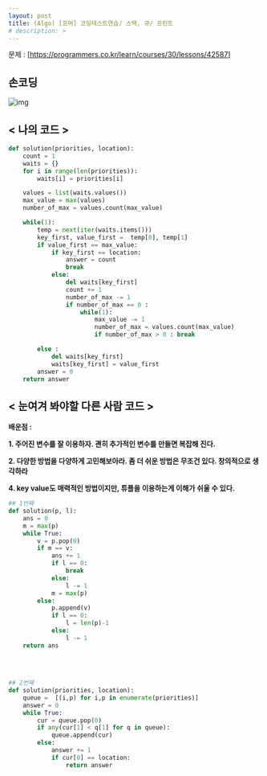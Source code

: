 ```yaml
---
layout: post
title: (Algo) [프머] 코딩테스트연습/ 스택, 큐/ 프린트
# description: > 
---
```

문제 : [https://programmers.co.kr/learn/courses/30/lessons/42587]

 

## 손코딩

![img](https://k.kakaocdn.net/dn/Np8r1/btqCM9thXl9/iUrV4GiPxGiP0kKeWe0izk/img.png)



## < 나의 코드 >

```python
def solution(priorities, location):
    count = 1
    waits = {}
    for i in range(len(priorities)):
        waits[i] = priorities[i]

    values = list(waits.values())
    max_value = max(values)
    number_of_max = values.count(max_value)

    while(1):
        temp = next(iter(waits.items()))
        key_first, value_first =  temp[0], temp[1]
        if value_first == max_value:
            if key_first == location:
                answer = count
                break
            else:
                del waits[key_first]
                count += 1
                number_of_max -= 1
                if number_of_max == 0 :
                    while(1):
                        max_value -= 1
                        number_of_max = values.count(max_value)
                        if number_of_max > 0 : break

        else : 
            del waits[key_first]
            waits[key_first] = value_first
        answer = 0
    return answer
```

 

## < 눈여겨 봐야할 다른 사람 코드 >

**배운점 :**

**1. 주어진 변수를 잘 이용하자. 괜히 추가적인 변수를 만들면 복잡해 진다.**

**2. 다양한 방법을 다양하게 고민해보아라. 좀 더 쉬운 방법은 무조건 있다. 창의적으로 생각하라**

**4. key value도 매력적인 방법이지만, 튜플을 이용하는게 이해가 쉬울 수 있다.** 

 

```python
## 1번째
def solution(p, l):
    ans = 0
    m = max(p)
    while True:
        v = p.pop(0)
        if m == v:
            ans += 1
            if l == 0:
                break
            else:
                l -= 1
            m = max(p)
        else:
            p.append(v)
            if l == 0:
                l = len(p)-1
            else:
                l -= 1
    return ans
    
    
    
    
## 2번째
def solution(priorities, location):
    queue =  [(i,p) for i,p in enumerate(priorities)]
    answer = 0
    while True:
        cur = queue.pop(0)
        if any(cur[1] < q[1] for q in queue):
            queue.append(cur)
        else:
            answer += 1
            if cur[0] == location:
                return answer
```